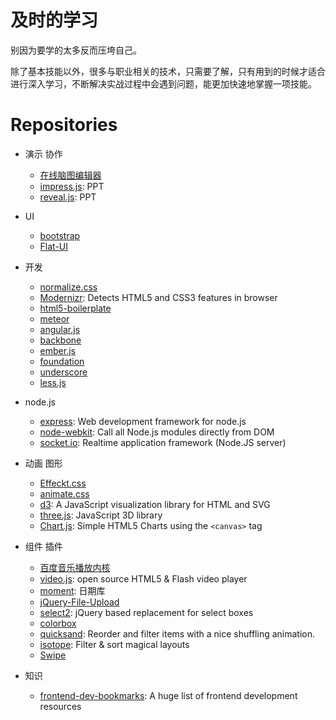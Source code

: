 # 及时的学习

别因为要学的太多反而压垮自己。

除了基本技能以外，很多与职业相关的技术，只需要了解，只有用到的时候才适合进行深入学习，不断解决实战过程中会遇到问题，能更加快速地掌握一项技能。

# Repositories
+ 演示 协作
    * [在线脑图编辑器](https://github.com/fex-team/kityminder)
    * [impress.js](https://github.com/bartaz/impress.js): PPT
    * [reveal.js](https://github.com/hakimel/reveal.js): PPT

+ UI
    * [bootstrap](https://github.com/twbs/bootstrap)
    * [Flat-UI](https://github.com/designmodo/Flat-UI)

+ 开发
    * [normalize.css](https://github.com/necolas/normalize.css)
    * [Modernizr](https://github.com/Modernizr/Modernizr): Detects HTML5 and CSS3 features in browser
    * [html5-boilerplate](https://github.com/h5bp/html5-boilerplate)
    * [meteor](https://github.com/meteor/meteor)
    * [angular.js](https://github.com/angular/angular.js)
    * [backbone](https://github.com/jashkenas/backbone)
    * [ember.js](https://github.com/emberjs/ember.js)
    * [foundation](https://github.com/zurb/foundation)
    * [underscore](https://github.com/jashkenas/underscore)
    * [less.js](https://github.com/less/less.js)

+ node.js
    * [express](https://github.com/visionmedia/express): Web development framework for node.js
    * [node-webkit](https://github.com/rogerwang/node-webkit): Call all Node.js modules directly from DOM
    * [socket.io](https://github.com/Automattic/socket.io): Realtime application framework (Node.JS server)

+ 动画 图形
    * [Effeckt.css](https://github.com/h5bp/Effeckt.css)
    * [animate.css](https://github.com/daneden/animate.css)
    * [d3](https://github.com/mbostock/d3): A JavaScript visualization library for HTML and SVG
    * [three.js](https://github.com/mrdoob/three.js): JavaScript 3D library
    * [Chart.js](https://github.com/nnnick/Chart.js): Simple HTML5 Charts using the `<canvas>` tag

+ 组件 插件
    * [百度音乐播放内核](https://github.com/Baidu-Music-FE/muplayer)
    * [video.js](https://github.com/videojs/video.js): open source HTML5 & Flash video player
    * [moment](https://github.com/moment/moment): 日期库
    * [jQuery-File-Upload](https://github.com/blueimp/jQuery-File-Upload)
    * [select2](https://github.com/ivaynberg/select2): jQuery based replacement for select boxes
    * [colorbox](https://github.com/jackmoore/colorbox)
    * [quicksand](https://github.com/razorjack/quicksand): Reorder and filter items with a nice shuffling animation.
    * [isotope](https://github.com/metafizzy/isotope): Filter & sort magical layouts
    * [Swipe](https://github.com/thebird/Swipe)

+ 知识
    * [frontend-dev-bookmarks](https://github.com/dypsilon/frontend-dev-bookmarks): A huge list of frontend development resources
